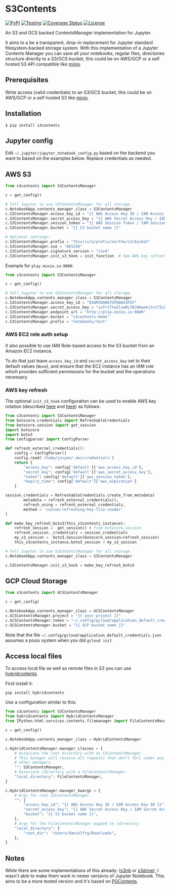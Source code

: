 # S3Contents

[![PyPI](https://badge.fury.io/py/s3contents.svg)](https://pypi.org/project/s3contents/)
[![Testing](http://github.com/danielfrg/s3contents/workflows/main/badge.svg)](http://github.com/danielfrg/s3contents/actions)
[![Coverage Status](https://codecov.io/gh/danielfrg/s3contents/branch/master/graph/badge.svg)](https://codecov.io/gh/danielfrg/s3contents?branch=master)
[![License](http://img.shields.io/:license-Apache%202-blue.svg)](http://github.com/danielfrg/s3contents/blob/master/LICENSE.txt)

An S3 and GCS backed ContentsManager implementation for Jupyter.

It aims to a be a transparent, drop-in replacement for Jupyter standard filesystem-backed storage system.
With this implementation of a Jupyter Contents Manager you can save all your notebooks, regular files, directories
structure directly to a S3/GCS bucket, this could be on AWS/GCP or a self hosted S3 API compatible like [minio](http://minio.io).

## Prerequisites

Write access (valid credentials) to an S3/GCS bucket, this could be on AWS/GCP or a self hosted S3 like [minio](http://minio.io).

## Installation

```
$ pip install s3contents
```

## Jupyter config

Edit `~/.jupyter/jupyter_notebook_config.py` based on the backend you want to
based on the examples below. Replace credentials as needed.

## AWS S3

```python
from s3contents import S3ContentsManager

c = get_config()

# Tell Jupyter to use S3ContentsManager for all storage.
c.NotebookApp.contents_manager_class = S3ContentsManager
c.S3ContentsManager.access_key_id = "{{ AWS Access Key ID / IAM Access Key ID }}"
c.S3ContentsManager.secret_access_key = "{{ AWS Secret Access Key / IAM Secret Access Key }}"
c.S3ContentsManager.session_token = "{{ AWS Session Token / IAM Session Token }}"
c.S3ContentsManager.bucket = "{{ S3 bucket name }}"

# Optional settings:
c.S3ContentsManager.prefix = "this/is/a/prefix/on/the/s3/bucket"
c.S3ContentsManager.sse = "AES256"
c.S3ContentsManager.signature_version = "s3v4"
c.S3ContentsManager.init_s3_hook = init_function  # See AWS key refresh
```

Example for `play.minio.io:9000`:

```python
from s3contents import S3ContentsManager

c = get_config()

# Tell Jupyter to use S3ContentsManager for all storage.
c.NotebookApp.contents_manager_class = S3ContentsManager
c.S3ContentsManager.access_key_id = "Q3AM3UQ867SPQQA43P2F"
c.S3ContentsManager.secret_access_key = "zuf+tfteSlswRu7BJ86wekitnifILbZam1KYY3TG"
c.S3ContentsManager.endpoint_url = "http://play.minio.io:9000"
c.S3ContentsManager.bucket = "s3contents-demo"
c.S3ContentsManager.prefix = "notebooks/test"
```

### AWS EC2 role auth setup

It also possible to use IAM Role-based access to the S3 bucket from an Amazon EC2 instance.

To do that just leave `access_key_id` and `secret_access_key` set to their default values (`None`),
and ensure that the EC2 instance has an IAM role which provides sufficient permissions for the bucket and the operations necessary.

### AWS key refresh

The optional `init_s3_hook` configuration can be used to enable AWS key rotation (described [here](https://dev.to/li_chastina/auto-refresh-aws-tokens-using-iam-role-and-boto3-2cjf) and [here](https://www.owenrumney.co.uk/2019/01/15/implementing-refreshingawscredentials-python/)) as follows:

```python
from s3contents import S3ContentsManager
from botocore.credentials import RefreshableCredentials
from botocore.session import get_session
import botocore
import boto3
from configparser import ConfigParser

def refresh_external_credentials():
    config = ConfigParser()
    config.read('/home/jovyan/.aws/credentials')
    return {
        "access_key": config['default']['aws_access_key_id'],
        "secret_key": config['default']['aws_secret_access_key'],
        "token": config['default']['aws_session_token'],
        "expiry_time": config['default']['aws_expiration']
    }

session_credentials = RefreshableCredentials.create_from_metadata(
        metadata = refresh_external_credentials(),
        refresh_using = refresh_external_credentials,
        method = 'custom-refreshing-key-file-reader'
)

def make_key_refresh_boto3(this_s3contents_instance):
    refresh_session =  get_session() # from botocore.session
    refresh_session._credentials = session_credentials
    my_s3_session =  boto3.Session(botocore_session=refresh_session)
    this_s3contents_instance.boto3_session = my_s3_session

# Tell Jupyter to use S3ContentsManager for all storage.
c.NotebookApp.contents_manager_class = S3ContentsManager

c.S3ContentsManager.init_s3_hook = make_key_refresh_boto3
```

## GCP Cloud Storage

```python
from s3contents import GCSContentsManager

c = get_config(

c.NotebookApp.contents_manager_class = GCSContentsManager
c.GCSContentsManager.project = "{{ your-project }}"
c.GCSContentsManager.token = "~/.config/gcloud/application_default_credentials.json"
c.GCSContentsManager.bucket = "{{ GCP bucket name }}"
```

Note that the file `~/.config/gcloud/application_default_credentials.json` assumes a posix system
when you did `gcloud init`

## Access local files

To access local file as well as remote files in S3 you can use [hybridcontents](https://github.com/viaduct-ai/hybridcontents).

First install it:

```
pip install hybridcontents
```

Use a configuration similar to this:

```python
from s3contents import S3ContentsManager
from hybridcontents import HybridContentsManager
from IPython.html.services.contents.filemanager import FileContentsManager

c = get_config()

c.NotebookApp.contents_manager_class = HybridContentsManager

c.HybridContentsManager.manager_classes = {
    # Associate the root directory with an S3ContentsManager.
    # This manager will receive all requests that don"t fall under any of the
    # other managers.
    "": S3ContentsManager,
    # Associate /directory with a FileContentsManager.
    "local_directory": FileContentsManager,
}

c.HybridContentsManager.manager_kwargs = {
    # Args for root S3ContentsManager.
    "": {
        "access_key_id": "{{ AWS Access Key ID / IAM Access Key ID }}",
        "secret_access_key": "{{ AWS Secret Access Key / IAM Secret Access Key }}",
        "bucket": "{{ S3 bucket name }}",
    },
    # Args for the FileContentsManager mapped to /directory
    "local_directory": {
        "root_dir": "/Users/danielfrg/Downloads",
    },
}
```

## Notes

While there are some implementations of this already:
([s3nb](https://github.com/monetate/s3nb) or [s3drive](https://github.com/stitchfix/s3drive)),
I wasn't able to make them work in newer versions of Jupyter Notebook.
This aims to be a more tested version and it's based on [PGContents](https://github.com/quantopian/pgcontents).
